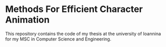 # Methods For Efficient Character Animation
This repository contains the code of my thesis at the university of Ioannina for my MSC in Computer Science and Engineering.
